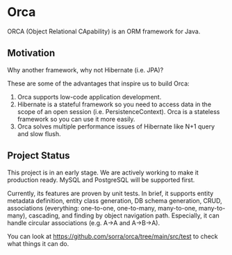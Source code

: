# Orca
ORCA (Object Relational CApability) is an ORM framework for Java.
## Motivation
Why another framework, why not Hibernate (i.e. JPA)?

These are some of the advantages that inspire us to build Orca:
1. Orca supports low-code application development.
2. Hibernate is a stateful framework so you need to access data in the scope of an open session (i.e. PersistenceContext). Orca is a stateless framework so you can use it more easily.
3. Orca solves multiple performance issues of Hibernate like N+1 query and slow flush.
## Project Status
This project is in an early stage. We are actively working to make it production ready. MySQL and PostgreSQL will be supported first.

Currently, its features are proven by unit tests. In brief, it supports entity metadata definition, entity class generation, DB schema generation, CRUD, associations (everything: one-to-one, one-to-many, many-to-one, many-to-many), cascading, and finding by object navigation path. Especially, it can handle circular associations (e.g. A->A and A->B->A).

You can look at https://github.com/sorra/orca/tree/main/src/test to check what things it can do.
